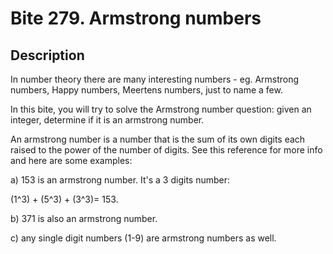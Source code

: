 # Bite 279. Armstrong numbers

## Description

In number theory there are many interesting numbers - eg. Armstrong numbers, Happy numbers, Meertens numbers, just to name a few.

In this bite, you will try to solve the Armstrong number question: given an integer, determine if it is an armstrong number.

An armstrong number is a number that is the sum of its own digits each raised to the power of the number of digits. See this reference for more info and here are some examples:

a) 153 is an armstrong number. It's a 3 digits number:


(1^3) + (5^3) + (3^3)= 153.

b) 371 is also an armstrong number.

c) any single digit numbers (1-9) are armstrong numbers as well.
